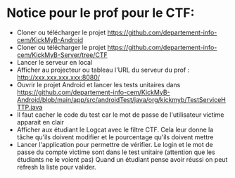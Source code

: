 # Notice pour le prof pour le CTF:

- Cloner ou télécharger le projet https://github.com/departement-info-cem/KickMyB-Android
- Cloner ou télécharger le projet https://github.com/departement-info-cem/KickMyB-Server/tree/CTF
- Lancer le serveur en local
- Afficher au projecteur ou tableau l'URL du serveur du prof : http://xxx.xxx.xxx.xxx:8080/
- Ouvrir le projet Android et lancer les tests unitaires dans https://github.com/departement-info-cem/KickMyB-Android/blob/main/app/src/androidTest/java/org/kickmyb/TestServiceHTTP.java
- Il faut cacher le code du test car le mot de passe de l'utilisateur victime apparait en clair
- Afficher aux étudiant le Logcat avec le filtre CTF. Cela leur donne la tâche qu'ils doivent modifier et le pourcentage qu'ils doivent mettre
- Lancer l'application pour permettre de vérifier. Le login et le mot de passe du compte victime sont dans le test unitaire (attention que les étudiants ne le voient pas)
Quand un étudiant pense avoir réussi on peut refresh la liste pour valider.
